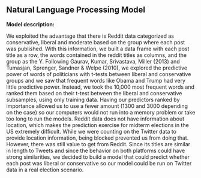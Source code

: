 ## Natural Language Processing Model

**Model description:**

We exploited the advantage that there is Reddit data categorized as conservative, liberal and moderate based on the group where each post was published. With this information, we built a data frame with each post title as a row, the words contained in the reddit titles as columns, and the group as the Y.
Following Gaurav, Kumar, Srivastava, Miller (2013) and Tumasjan, Sprenger, Sandner & Welpe (2010), we explored the predictive power of words of politicians with t-tests between liberal and conservative groups and we saw that frequent words like Obama and Trump had very little predictive power. Instead, we took the 10,000 most frequent words and ranked them based on their t-test between the liberal and conservative subsamples, using only training data. Having our predictors ranked by importance allowed us to use a fewer amount (1300 and 3000 depending on the case) so our computers would not run into a memory problem or take too long to run the models.
Reddit data does not have information about location, which makes the prediction exercise for midterm elections in the US extremely difficult. While we were counting on the Twitter data to provide location information, being blocked prevented us from doing that.
However, there was still value to get from Reddit. Since its titles are similar in length to Tweets and since the behavior on both platforms could have strong similarities, we decided to build a model that could predict whether each post was liberal or conservative so our model could be run on Twitter data in a real election scenario.
